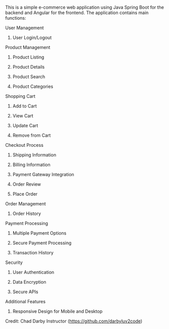 This is a simple e-commerce web application using Java Spring Boot for the backend and Angular for the frontend. The application contains main functions:

User Management

1.	User Login/Logout

Product Management

1.	Product Listing

2.	Product Details

3.	Product Search

4.	Product Categories

Shopping Cart

1.	Add to Cart

2.	View Cart

3.	Update Cart

4.	Remove from Cart

Checkout Process

1.	Shipping Information

2.	Billing Information

3.	Payment Gateway Integration

4.	Order Review

5.	Place Order

Order Management

1.	Order History

Payment Processing

1.	Multiple Payment Options

2.	Secure Payment Processing

3.	Transaction History

Security

1.	User Authentication

2.	Data Encryption

3.	Secure APIs

Additional Features

1.	Responsive Design for Mobile and Desktop 

Credit: Chad Darby Instructor (https://github.com/darbyluv2code)
